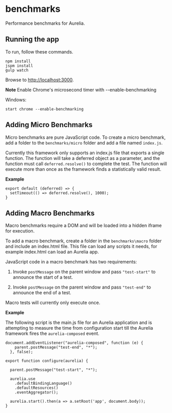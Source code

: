 # benchmarks

Performance benchmarks for Aurelia.

## Running the app

To run, follow these commands.

```shell
npm install
jspm install
gulp watch
```

Browse to [http://localhost:3000](http://localhost:3000).

**Note**
Enable Chrome's microsecond timer with --enable-benchmarking

Windows:
```shell
start chrome --enable-benchmarking
```

## Adding Micro Benchmarks

Micro benchmarks are pure JavaScript code. To create a micro benchmark, add a folder to the `benchmarks/micro` folder and add a file named
`index.js`.

Currently this framework only supports an index.js
file that exports a single function. The function
will take a deferred object as a parameter, and the function must call `deferred.resolve()` to complete the test. The function will execute more than once as the framework finds a statistically valid result.

**Example**

```
export default (deferred) => {
  setTimeout(() => deferred.resolve(), 1000);
}
```
## Adding Macro Benchmarks

Macro benchmarks require a DOM and will be loaded into a hidden iframe for execution.

To add a macro benchmark, create a folder in the `benchmarks\macro` folder and include an index.html file. This file can load any scripts it needs, for example index.html can load an Aurelia app.

JavaScript code in a macro benchmark has two requirements:

1. Invoke `postMessage` on the parent window and pass `"test-start"` to announce the start of a test.

1. Invoke `postMessage` on the parent window and pass `"test-end"` to announce the end of a test.

Macro tests will currently only execute once.

**Example**

The following script is the main.js file for an Aurelia application and is attempting to measure the time
from configuration start till the Aurelia framework fires the `aurelia-composed` event.

```
document.addEventListener("aurelia-composed", function (e) {
    parent.postMessage("test-end", "*");
  }, false);

export function configure(aurelia) {

  parent.postMessage("test-start", "*");

  aurelia.use
    .defaultBindingLanguage()
    .defaultResources()
    .eventAggregator();

  aurelia.start().then(a => a.setRoot('app', document.body));
}
```
